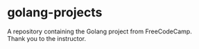 # golang-projects
  
A repository containing the Golang project from FreeCodeCamp.  
Thank you to the instructor.
